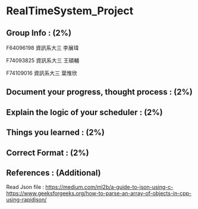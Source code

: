 # RealTimeSystem_Project

## Group Info : (2%)

F64096198 資訊系大三 李展瑋

F74093825 資訊系大三 王碩輔

F74109016 資訊系大三 葉惟欣
## Document your progress, thought process : (2%)
## Explain the logic of your scheduler : (2%)
## Things you learned : (2%)
## Correct Format : (2%)

## References : (Additional)
Read Json file : https://medium.com/ml2b/a-guide-to-json-using-c-
https://www.geeksforgeeks.org/how-to-parse-an-array-of-objects-in-cpp-using-rapidjson/
